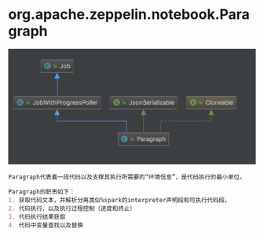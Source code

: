 # org.apache.zeppelin.notebook.Paragraph
![](../../../pic/Paragraph-UML.jpg)

```md
Paragraph代表着一段代码以及支撑其执行所需要的“环境信息”，是代码执行的最小单位。
```
```md
Paragraph的职责如下： 
1. 获取代码文本，并解析分离类似%spark的interpreter声明段和可执行代码段。 
2. 代码执行，以及执行过程控制（进度和终止） 
3. 代码执行结果获取 
4. 代码中变量查找以及替换
```